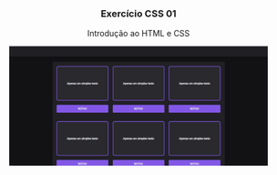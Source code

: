 <h3 align="center">
  Exercício CSS 01
</h3>

<p align="center">Introdução ao HTML e CSS</p>

<p align="center">
  <img alt="Front-end" src=".github/page.png" width="90%">
</p>
